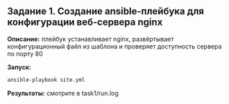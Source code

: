 ## Задание 1. Создание ansible-плейбука для конфигурации веб-сервера nginx

**Описание:** плейбук устанавливает nginx, развёртывает конфигурационный файл из шаблона и проверяет доступность сервера по порту 80

**Запуск:** 
```bash
ansible-playbook site.yml
```
**Результаты:** смотрите в task1/run.log

